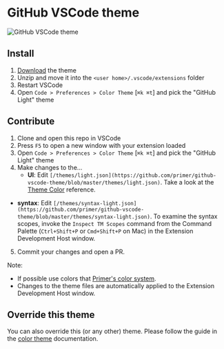 # GitHub VSCode theme

![GitHub VSCode theme](https://user-images.githubusercontent.com/378023/77890406-5ee08280-72aa-11ea-9ce0-3ee7d59bbe41.png)

## Install

1. [Download](https://github.com/primer/github-vscode-theme/archive/master.zip) the theme
2. Unzip and move it into the `<user home>/.vscode/extensions` folder
3. Restart VSCode
4. Open `Code > Preferences > Color Theme` [`⌘k ⌘t`] and pick the "GitHub Light" theme

## Contribute

1. Clone and open this repo in VSCode
2. Press `F5` to open a new window with your extension loaded
3. Open `Code > Preferences > Color Theme` [`⌘k ⌘t`] and pick the "GitHub Light" theme
4. Make changes to the...
	- **UI**: Edit `[/themes/light.json](https://github.com/primer/github-vscode-theme/blob/master/themes/light.json)`. Take a look at the [Theme Color](https://code.visualstudio.com/api/references/theme-color) reference.
  - **syntax**: Edit `[/themes/syntax-light.json](https://github.com/primer/github-vscode-theme/blob/master/themes/syntax-light.json)`. To examine the syntax scopes, invoke the `Inspect TM Scopes` command from the Command Palette (`Ctrl+Shift+P` or `Cmd+Shift+P` on Mac) in the Extension Development Host window.
5. Commit your changes and open a PR.

Note:

- If possible use colors that [Primer's color system](https://primer.style/css/support/color-system).
- Changes to the theme files are automatically applied to the Extension Development Host window.

## Override this theme

You can also override this (or any other) theme. Please follow the guide in the [color theme](https://code.visualstudio.com/api/extension-guides/color-theme) documentation.
